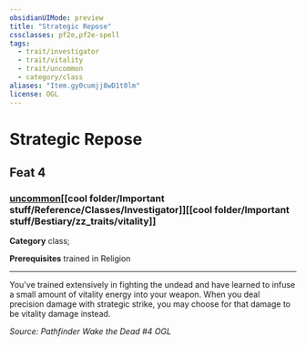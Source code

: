 ```yaml
---
obsidianUIMode: preview
title: "Strategic Repose"
cssclasses: pf2e,pf2e-spell
tags:
  - trait/investigator
  - trait/vitality
  - trait/uncommon
  - category/class
aliases: "Item.gy0cumjj8wD1t0lm"
license: OGL
---
```

# Strategic Repose
## Feat 4
### [uncommon](cool%20folder/Important%20stuff/Bestiary/zz_traits/uncommon.md "Uncommon Rarity Trait")[[cool folder/Important stuff/Reference/Classes/Investigator]][[cool folder/Important stuff/Bestiary/zz_traits/vitality]]

**Category** class; 



**Prerequisites** trained in Religion
* * *
You've trained extensively in fighting the undead and have learned to infuse a small amount of vitality energy into your weapon. When you deal precision damage with strategic strike, you may choose for that damage to be vitality damage instead.

*Source: Pathfinder Wake the Dead #4*
*OGL*